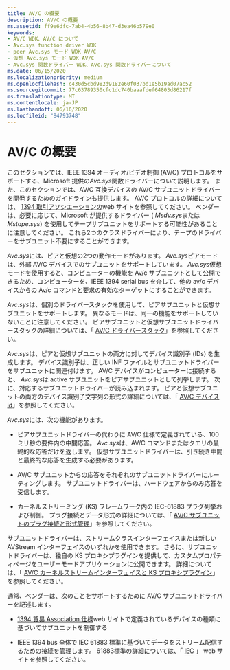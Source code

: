 ```yaml
---
title: AV/C の概要
description: AV/C の概要
ms.assetid: ff9e6dfc-7ab4-4b56-8b47-d3ea46b579e0
keywords:
- AV/C WDK、AV/C について
- Avc.sys function driver WDK
- peer Avc.sys モード WDK AV/C
- 仮想 Avc.sys モード WDK AV/C
- Avc.sys 関数ドライバー WDK、Avc.sys 関数ドライバーについて
ms.date: 06/15/2020
ms.localizationpriority: medium
ms.openlocfilehash: c430d5cbd982d9182e60f037bd1e5b19ad07ac52
ms.sourcegitcommit: 77c63789350cfc1dc740baaafdef64803d86217f
ms.translationtype: MT
ms.contentlocale: ja-JP
ms.lasthandoff: 06/16/2020
ms.locfileid: "84793748"
---
```

# <a name="avc-overview"></a>AV/C の概要

このセクションでは、IEEE 1394 オーディオ/ビデオ制御 (AV/C) プロトコルをサポートする、Microsoft 提供の*Avc.sys*関数ドライバーについて説明します。 また、このセクションでは、AV/C 互換デバイスの AV/C サブユニットドライバーを開発するためのガイドラインも提供します。 AV/C プロトコルの詳細については、 [1394 取引アソシエーションの](https://1394ta.org/library-2)web サイトを参照してください。 ベンダーは、必要に応じて、Microsoft が提供するドライバー ( *Msdv.sys*または*Mstape.sys*) を使用してテープサブユニットをサポートする可能性があることに注意してください。 これら2つのクラスドライバーにより、テープのドライバーをサブユニット不要にすることができます。

*Avc.sys*には、ピアと仮想の2つの動作モードがあります。 *Avc.sys*ピアモードは、外部 AV/C デバイスでのサブユニットをサポートしています。 *Avc.sys*仮想モードを使用すると、コンピューターの機能を Av/c サブユニットとして公開できるため、コンピューターを、IEEE 1394 serial bus を介して、他の av/c デバイスからの Av/c コマンドと要求の有効なターゲットにすることができます。

*Avc.sys*は、個別のドライバースタックを使用して、ピアサブユニットと仮想サブユニットをサポートします。 異なるモードは、同一の機能をサポートしていないことに注意してください。 ピアサブユニットと仮想サブユニットドライバースタックの詳細については、「 [AV/C ドライバースタック](av-c-driver-stacks.md)」を参照してください。

*Avc.sys*は、ピアと仮想サブユニットの両方に対してデバイス識別子 (IDs) を生成します。 デバイス識別子は、正しい INF ファイルとサブユニットドライバーをサブユニットに関連付けます。 AV/C デバイスがコンピューターに接続すると、 *Avc.sys*は active サブユニットをピアサブユニットとして列挙します。 次に、対応するサブユニットドライバーが読み込まれます。 ピアと仮想サブユニットの両方のデバイス識別子文字列の形式の詳細については、「 [AV/C デバイス id](av-c-device-identifiers.md)」を参照してください。

*Avc.sys*には、次の機能があります。

- ピアサブユニットドライバーの代わりに AV/C 仕様で定義されている、100ミリ秒の要件内の中間応答。 *Avc.sys*は、AV/C コマンドまたはクエリの最終的な応答だけを返します。 仮想サブユニットドライバーは、引き続き中間と最終的な応答を生成する必要があります。

- AV/C サブユニットからの応答をそれぞれのサブユニットドライバーにルーティングします。 サブユニットドライバーは、ハードウェアからのみ応答を受信します。

- カーネルストリーミング (KS) フレームワーク内の IEC-61883 プラグ列挙および制御。 プラグ接続とデータ形式の詳細については、「 [AV/C サブユニットのプラグ接続と形式管理](av-c-subunit-plug-connection-and-format-management.md)」を参照してください。

サブユニットドライバーは、ストリームクラスインターフェイスまたは新しい AVStream インターフェイスのいずれかを使用できます。 さらに、サブユニットドライバーは、独自の KS プロキシプラグインを提供して、カスタムプロパティページをユーザーモードアプリケーションに公開できます。 詳細については、「 [AV/C カーネルストリームインターフェイスと KS プロキシプラグイン](av-c-kernel-streaming-interface-and-kernel-streaming-proxy-plug-ins.md)」を参照してください。

通常、ベンダーは、次のことをサポートするために AV/C サブユニットドライバーを記述します。

- [1394 貿易 Association 仕様](https://1394ta.org/library-2)web サイトで定義されているデバイスの種類に基づいてサブユニットを制御する

- IEEE 1394 bus 全体で IEC 61883 標準に基づいてデータをストリーム配信するための接続を管理します。 61883標準の詳細については、「 [IEC](https://www.iec.ch/) 」 web サイトを参照してください。
